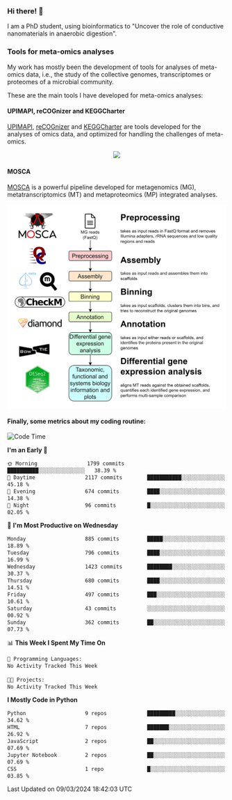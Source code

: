 ### Hi there! 👋

I am a PhD student, using bioinformatics to "Uncover the role of conductive nanomaterials in anaerobic digestion".

### Tools for meta-omics analyses

My work has mostly been the development of tools for analyses of meta-omics data, i.e., the study of the collective genomes, transcriptomes or proteomes of a microbial community.

These are the main tools I have developed for meta-omics analyses:

#### UPIMAPI, reCOGnizer and KEGGCharter

[UPIMAPI](https://github.com/iquasere/UPIMAPI), [reCOGnizer](https://github.com/iquasere/reCOGnizer) and [KEGGCharter](https://github.com/iquasere/KEGGCharter) are tools developed for the analyses of omics data, and optimized for handling the challenges of meta-omics.

<p align="center">
    <img src="assets/annotation_paper.png">
</p>

#### MOSCA

[MOSCA](https://github.com/iquasere/MOSCA) is a powerful pipeline developed for metagenomics (MG), metatranscriptomics (MT) and metaproteomics (MP) integrated analyses.

<p align="center">
    <img src="assets/mosca_workflow.png" align="center" width="700">
</p>


#### Finally, some metrics about my coding routine:

<!--START_SECTION:waka-->
![Code Time](http://img.shields.io/badge/Code%20Time-819%20hrs%203%20mins-blue)

**I'm an Early 🐤** 

```text
🌞 Morning                1799 commits        ██████████░░░░░░░░░░░░░░░   38.39 % 
🌆 Daytime                2117 commits        ███████████░░░░░░░░░░░░░░   45.18 % 
🌃 Evening                674 commits         ████░░░░░░░░░░░░░░░░░░░░░   14.38 % 
🌙 Night                  96 commits          █░░░░░░░░░░░░░░░░░░░░░░░░   02.05 % 
```
📅 **I'm Most Productive on Wednesday** 

```text
Monday                   885 commits         █████░░░░░░░░░░░░░░░░░░░░   18.89 % 
Tuesday                  796 commits         ████░░░░░░░░░░░░░░░░░░░░░   16.99 % 
Wednesday                1423 commits        ████████░░░░░░░░░░░░░░░░░   30.37 % 
Thursday                 680 commits         ████░░░░░░░░░░░░░░░░░░░░░   14.51 % 
Friday                   497 commits         ███░░░░░░░░░░░░░░░░░░░░░░   10.61 % 
Saturday                 43 commits          ░░░░░░░░░░░░░░░░░░░░░░░░░   00.92 % 
Sunday                   362 commits         ██░░░░░░░░░░░░░░░░░░░░░░░   07.73 % 
```


📊 **This Week I Spent My Time On** 

```text
💬 Programming Languages: 
No Activity Tracked This Week

🐱‍💻 Projects: 
No Activity Tracked This Week
```

**I Mostly Code in Python** 

```text
Python                   9 repos             █████████░░░░░░░░░░░░░░░░   34.62 % 
HTML                     7 repos             ███████░░░░░░░░░░░░░░░░░░   26.92 % 
JavaScript               2 repos             ██░░░░░░░░░░░░░░░░░░░░░░░   07.69 % 
Jupyter Notebook         2 repos             ██░░░░░░░░░░░░░░░░░░░░░░░   07.69 % 
CSS                      1 repo              █░░░░░░░░░░░░░░░░░░░░░░░░   03.85 % 
```




 Last Updated on 09/03/2024 18:42:03 UTC
<!--END_SECTION:waka-->

